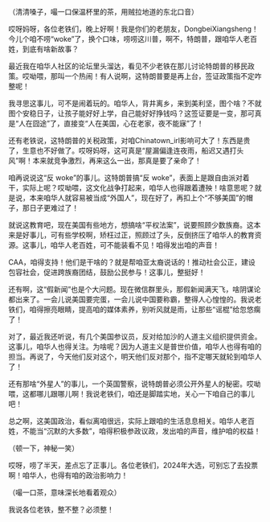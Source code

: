 （清清嗓子，嘬一口保温杯里的茶，用贼拉地道的东北口音）

哎呀妈呀，各位老铁们，晚上好啊！我是你们的老朋友，DongbeiXiangsheng！今儿个咱不唠“woke”了，换个口味，唠唠这川普，啊不，特朗普，跟咱华人老百姓，到底有啥新故事？

最近我在咱华人社区的论坛里头溜达，看见不少老铁在那儿讨论特朗普的移民政策。哎呦喂，那叫一个热闹！有人说啊，这特朗普要是再上台，签证政策指不定咋整呢！

我寻思这事儿，可不是闹着玩的。咱华人，背井离乡，来到美利坚，图个啥？不就图个安稳日子，让孩子能好好上学，自己能好好挣钱吗？这签证要是一变，那可真是“人在囧途”了，直接变“人在美国，心在老家，夜不能寐”了！

还有老铁说，这特朗普的关税政策，对咱Chinatown_irl影响可大了！东西是贵了，生意也不好做了。哎呀妈呀，这可真是“屋漏偏逢连夜雨，船迟又遇打头风”啊！本来就竞争激烈，再来这么一出，那真是要了亲命了！

咱再说说这“反 woke”的事儿。这特朗普搞“反 woke”，表面上是跟自由派对着干，实际上呢？哎呦喂，这文化战争打起来，咱华人也得跟着遭殃！啥意思呢？就是说，本来咱华人就容易被当成“外国人”，现在好了，再扣上个“不够美国”的帽子，那日子更难过了！

就说这教育吧，现在美国有些地方，想搞啥“平权法案”，说要照顾少数族裔。这本来是好事儿，可有些学校啊，矫枉过正，照顾过了头，反倒挤压了咱华人的教育资源。这事儿，咱华人老百姓，可不能装看不见！咱得发出咱的声音！

CAA，咱得支持！他们是干啥的？就是帮咱亚太裔说话的！推动社会公正，建设包容社会，促进跨族裔团结，鼓励公民参与！这事儿，整挺好！

还有啊，这“假新闻”也是个大问题。现在微信群里头，那假新闻满天飞，啥阴谋论都出来了。一会儿说美国要完蛋，一会儿说中国要称霸，整得人心惶惶的。我说老铁们，咱得擦亮眼睛，提高咱的媒体素养，别听风就是雨，让那些“谣棍”给忽悠瘸了！

对了，最近我还听说，有几个美国参议员，反对给加沙的人道主义组织提供资金。这事儿，咱华人也得关注。为啥呢？因为人道主义是普世价值，咱华人也得有咱的担当。再说了，今天他们反对这个，明天他们反对那个，指不定哪天就轮到咱华人了！

还有那啥“外星人”的事儿，一个英国警察，说特朗普必须公开外星人的秘密。哎呦喂，这都哪儿跟哪儿啊！我说老铁们，咱还是脚踏实地，关心一下咱自己的事儿吧！

总之啊，这美国政治，看似离咱很远，实际上跟咱的生活息息相关。咱华人老百姓，不能当“沉默的大多数”，咱得积极参政议政，发出咱的声音，维护咱的权益！

（顿一下，神秘一笑）

哎呀，唠了半天，差点忘了正事儿。各位老铁们，2024年大选，可别忘了去投票啊！咱华人，也得有咱的政治影响力！

（嘬一口茶，意味深长地看着观众）

我说各位老铁，整不整？必须整！